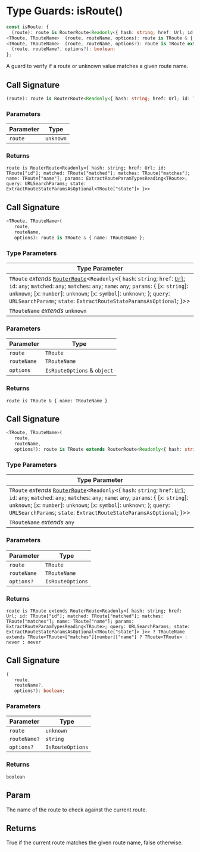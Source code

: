 # Type Guards: isRoute()

```ts
const isRoute: {
  (route): route is RouterRoute<Readonly<{ hash: string; href: Url; id: TRoute["id"]; matched: TRoute["matched"]; matches: TRoute["matches"]; name: TRoute["name"]; params: ExtractRouteParamTypesReading<TRoute>; query: URLSearchParams; state: ExtractRouteStateParamsAsOptional<TRoute["state"]> }>>;
<TRoute, TRouteName>  (route, routeName, options): route is TRoute & { name: TRouteName };
<TRoute, TRouteName>  (route, routeName, options?): route is TRoute extends RouterRoute<Readonly<{ hash: string; href: Url; id: TRoute["id"]; matched: TRoute["matched"]; matches: TRoute["matches"]; name: TRoute["name"]; params: ExtractRouteParamTypesReading<TRoute>; query: URLSearchParams; state: ExtractRouteStateParamsAsOptional<TRoute["state"]> }>> ? TRouteName extends TRoute<TRoute>["matches"][number]["name"] ? TRoute<TRoute> : never : never;
  (route, routeName?, options?): boolean;
};
```

A guard to verify if a route or unknown value matches a given route name.

## Call Signature

```ts
(route): route is RouterRoute<Readonly<{ hash: string; href: Url; id: TRoute["id"]; matched: TRoute["matched"]; matches: TRoute["matches"]; name: TRoute["name"]; params: ExtractRouteParamTypesReading<TRoute>; query: URLSearchParams; state: ExtractRouteStateParamsAsOptional<TRoute["state"]> }>>;
```

### Parameters

| Parameter | Type |
| ------ | ------ |
| `route` | `unknown` |

### Returns

`route is RouterRoute<Readonly<{ hash: string; href: Url; id: TRoute["id"]; matched: TRoute["matched"]; matches: TRoute["matches"]; name: TRoute["name"]; params: ExtractRouteParamTypesReading<TRoute>; query: URLSearchParams; state: ExtractRouteStateParamsAsOptional<TRoute["state"]> }>>`

## Call Signature

```ts
<TRoute, TRouteName>(
   route, 
   routeName, 
   options): route is TRoute & { name: TRouteName };
```

### Type Parameters

| Type Parameter |
| ------ |
| `TRoute` *extends* [`RouterRoute`](../types/RouterRoute.md)\<`Readonly`\<\{ `hash`: `string`; `href`: [`Url`](../types/Url.md); `id`: `any`; `matched`: `any`; `matches`: `any`; `name`: `any`; `params`: \{ [`x`: `string`]: `unknown`; [`x`: `number`]: `unknown`; [`x`: `symbol`]: `unknown`; \}; `query`: `URLSearchParams`; `state`: `ExtractRouteStateParamsAsOptional`; \}\>\> |
| `TRouteName` *extends* `unknown` |

### Parameters

| Parameter | Type |
| ------ | ------ |
| `route` | `TRoute` |
| `routeName` | `TRouteName` |
| `options` | `IsRouteOptions` & `object` |

### Returns

`route is TRoute & { name: TRouteName }`

## Call Signature

```ts
<TRoute, TRouteName>(
   route, 
   routeName, 
   options?): route is TRoute extends RouterRoute<Readonly<{ hash: string; href: Url; id: TRoute["id"]; matched: TRoute["matched"]; matches: TRoute["matches"]; name: TRoute["name"]; params: ExtractRouteParamTypesReading<TRoute>; query: URLSearchParams; state: ExtractRouteStateParamsAsOptional<TRoute["state"]> }>> ? TRouteName extends TRoute<TRoute>["matches"][number]["name"] ? TRoute<TRoute> : never : never;
```

### Type Parameters

| Type Parameter |
| ------ |
| `TRoute` *extends* [`RouterRoute`](../types/RouterRoute.md)\<`Readonly`\<\{ `hash`: `string`; `href`: [`Url`](../types/Url.md); `id`: `any`; `matched`: `any`; `matches`: `any`; `name`: `any`; `params`: \{ [`x`: `string`]: `unknown`; [`x`: `number`]: `unknown`; [`x`: `symbol`]: `unknown`; \}; `query`: `URLSearchParams`; `state`: `ExtractRouteStateParamsAsOptional`; \}\>\> |
| `TRouteName` *extends* `any` |

### Parameters

| Parameter | Type |
| ------ | ------ |
| `route` | `TRoute` |
| `routeName` | `TRouteName` |
| `options?` | `IsRouteOptions` |

### Returns

`route is TRoute extends RouterRoute<Readonly<{ hash: string; href: Url; id: TRoute["id"]; matched: TRoute["matched"]; matches: TRoute["matches"]; name: TRoute["name"]; params: ExtractRouteParamTypesReading<TRoute>; query: URLSearchParams; state: ExtractRouteStateParamsAsOptional<TRoute["state"]> }>> ? TRouteName extends TRoute<TRoute>["matches"][number]["name"] ? TRoute<TRoute> : never : never`

## Call Signature

```ts
(
   route, 
   routeName?, 
   options?): boolean;
```

### Parameters

| Parameter | Type |
| ------ | ------ |
| `route` | `unknown` |
| `routeName?` | `string` |
| `options?` | `IsRouteOptions` |

### Returns

`boolean`

## Param

The name of the route to check against the current route.

## Returns

True if the current route matches the given route name, false otherwise.
